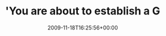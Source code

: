 ---
retweeted: false
source: <a href="http://twitter.com" rel="nofollow">Twitter Web Client</a>
entities:
  hashtags:
  - text: heimat
    indices:
    - '75'
    - '82'
  symbols: []
  user_mentions: []
  urls: []
display_text_range:
- '0'
- '82'
favorite_count: '0'
id_str: '5830228507'
truncated: false
retweet_count: '0'
id: '5830228507'
created_at: Wed Nov 18 16:25:56 +0000 2009
favorited: false
full_text: "'You are about to establish a GPRS connection. Do you wish to continue?'
  - #heimat"
lang: en
tags:
- heimat
- pesos:twitter
date: '2009-11-18T16:25:56+00:00'
src: https://twitter.com/bascht/status/5830228507
original_url: https://twitter.com/bascht/status/5830228507
type: twitter_tweet
text: "'You are about to establish a GPRS connection. Do you wish to continue?' -
  #heimat"
title: "'You are about to establish a G"

---